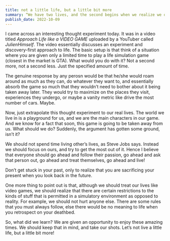 ```yaml
---
title: not a little life, but a little bit more
summary: “We have two lives, and the second begins when we realize we only have one.” - Confucius
publish_date: 2022-10-09
---
```


I came across an interesting thought experiment today. It was in a video titled *Approach Life like a VIDEO GAME* uploaded by a YouTuber called *JulienHimself*. The video essentially discusses an experiment and discovery-first approach to life. The basic setup is that think of a situation where you are given only a limited time to play a life simulation game (closest in the market is GTA). What would you do with it? Not a second more, not a second less. Just the specified amount of time. 

The genuine response by any perosn would be that he/she would roam around as much as they can, do whatever they want to, and essentially absorb the game so much that they wouldn’t need to bother about it being taken away later. They would try to maximize on the places they visit, experiences they undergo, or maybe a vanity metric like drive the most number of cars. Maybe. 

Now, just extrapolate this thought experiment to our real lives. The world we live in is a playground for us, and we are the main characters in our game. And we know for a fact that soon, this game is going to be taken away from us. What should we do? Suddenly, the argument has gotten some ground, isn’t it? 

We should not spend time living other’s lives, as Steve Jobs says. Instead we should focus on ours, and try to get the most out of it. Hence I believe that everyone should go ahead and follow their passion, go ahead and ask that person out, go ahead and treat themselves, go ahead and live! 

Don’t get stuck in your past, only to realize that you are sacrificing your present when you look back in the future. 

One more thing to point out is that, although we should treat our lives like video games, we should realize that there are certain restrictions to the kinds of stuff that is permitted in a simulatory environment as opposed to reality. For example, we should not hurt anyone else. There are some rules that you must always follow, else there would be no meaning to life when you retrospect on your deathbed. 

So, what did we learn? We are given an opportunity to enjoy these amazing times. We should keep that in mind, and take our shots. Let’s not live a little life, but a little bit more!
